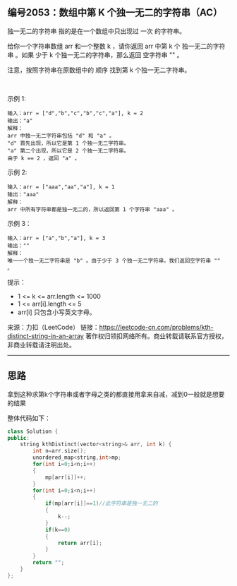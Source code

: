 ## 编号2053：数组中第 K 个独一无二的字符串（AC）

独一无二的字符串 指的是在一个数组中只出现过 一次 的字符串。

给你一个字符串数组 arr 和一个整数 k ，请你返回 arr 中第 k 个 独一无二的字符串 。如果 少于 k 个独一无二的字符串，那么返回 空字符串 "" 。

注意，按照字符串在原数组中的 顺序 找到第 k 个独一无二字符串。

 

示例 1:
```
输入：arr = ["d","b","c","b","c","a"], k = 2
输出："a"
解释：
arr 中独一无二字符串包括 "d" 和 "a" 。
"d" 首先出现，所以它是第 1 个独一无二字符串。
"a" 第二个出现，所以它是 2 个独一无二字符串。
由于 k == 2 ，返回 "a" 。
```
示例 2:
```
输入：arr = ["aaa","aa","a"], k = 1
输出："aaa"
解释：
arr 中所有字符串都是独一无二的，所以返回第 1 个字符串 "aaa" 。
```
示例 3：
```
输入：arr = ["a","b","a"], k = 3
输出：""
解释：
唯一一个独一无二字符串是 "b" 。由于少于 3 个独一无二字符串，我们返回空字符串 "" 。 
```
提示：

* 1 <= k <= arr.length <= 1000
* 1 <= arr[i].length <= 5
* arr[i] 只包含小写英文字母。

来源：力扣（LeetCode）
链接：https://leetcode-cn.com/problems/kth-distinct-string-in-an-array
著作权归领扣网络所有。商业转载请联系官方授权，非商业转载请注明出处。

---
## 思路

拿到这种求第k个字符串或者字母之类的都直接用拿来自减，减到0一般就是想要的结果

整体代码如下：
```c++
class Solution {
public:
    string kthDistinct(vector<string>& arr, int k) {
        int n=arr.size();
        unordered_map<string,int>mp;
        for(int i=0;i<n;i++)
        {
            mp[arr[i]]++;
        }
        for(int i=0;i<n;i++)
        {
            if(mp[arr[i]]==1)//此字符串是独一无二的
            {
                k--;
            }
            if(k==0)
            {
                return arr[i];
            }
        }
        return "";
    }
};
```
